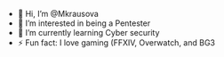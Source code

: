 - 👋 Hi, I’m @Mkrausova
- 👀 I’m interested in being a Pentester
- 🌱 I’m currently learning Cyber security
- ⚡ Fun fact: I love gaming (FFXIV, Overwatch, and BG3

<!---
Mkrausova/Mkrausova is a ✨ special ✨ repository because its `README.md` (this file) appears on your GitHub profile.
You can click the Preview link to take a look at your changes.
--->
